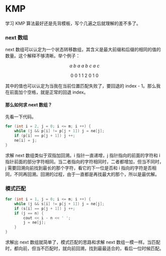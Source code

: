 # KMP

学习 KMP 算法最好还是先背模板，写个几遍之后就理解的差不多了。

### next 数组

next 数组可以认定为一个状态转移数组，其含义是最大前缀和后缀的相同的值的数量。这个解释不够清晰。举个例子：

$$
a\ b\ a\ a\ b\ c\ a\ c
$$

$$
0\ 0\ 1\ 1\ 2\ 0\ 1\ 0
$$

其中的值也可以认定为当我在当前位置匹配失败了，要回退的 index - 1。那么我在前面加个空格，就是正常的回退 index。

#### 那么如何求 next 数组？

先看一下代码。

```cpp
for (int i = 2, j = 0; i <= m; i ++) {
    while (j && p[i] != p[j + 1]) j = ne[j];
    if (p[i] == p[j + 1]) j ++;
    ne[i] = j;
}
```

求解 next 数组类似于双指加回溯。i 指针一直递增，j 指针指向的前面的字符和 i 指针前面的部分字符相同。当二者指向的字符相同时，二者都增加，但当不同时，j 需要回溯向前找到最长的那个字符，看它的下一位是否和 i 指向的字符是否相同，不同再回溯。回溯的过程，由于一直都是再找最大的那个，所以是最优解。

### 模式匹配

```cpp
for (int i = 1, j = 0; i <= m; i ++) {
    while (j && s[i] != p[j + 1]) j = ne[j];
    if (s[i] == p[j + 1]) j ++;
    if (j == n) {
        cout << i - n << ' ';
        j = ne[j];
    }
}
```

求解出 next 数组就简单了，模式匹配的思路和求解 next 数组一模一样。当匹配时，都向前，但当不匹配时，就向前回溯，找到最最适合的，看后一位时候匹配。
